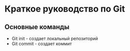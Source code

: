 # Краткое руководство по Git
## Основные команды
* Git init - создает локальный репозиторий
* Git commit - создает коммит